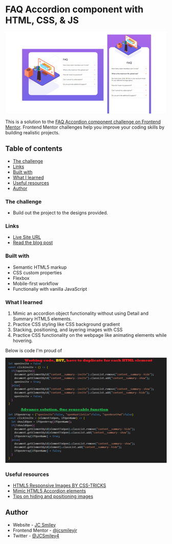 # FAQ Accordion component with HTML, CSS, & JS

![Image of designs vs what was built](./images/final-artwork-total-1.png)

This is a solution to the [FAQ Accordion component challenge on Frontend Mentor](https://www.frontendmentor.io/challenges/profile-card-component-cfArpWshJ). Frontend Mentor challenges help you improve your coding skills by building realistic projects.

## Table of contents

- [The challenge](#the-challenge)
- [Links](#links)
- [Built with](#built-with)
- [What I learned](#what-i-learned)
- [Useful resources](#useful-resources)
- [Author](#author)

### The challenge

- Build out the project to the designs provided.

### Links

- [Live Site URL](https://jcsmileyjr.github.io/Profile-card-component/)
- [Read the blog post](https://dev.to/jcsmileyjr/frontend-challenge-4-profile-card-component-46b9)

### Built with

- Semantic HTML5 markup
- CSS custom properties
- Flexbox
- Mobile-first workflow
- Functionaliy with vanilla JavaScript

### What I learned

1. Mimic an accordion object functionality without using Detail and Summary HTML5 elements.
2. Practice CSS styling like CSS background gradient
3. Stacking, positioning, and layering images with CSS
4. Practice CSS functionality on the webpage like animating elements while hovering.

Below is code I'm proud of

![Reuseable JavaScript functionality to open and close sections of code](./images/open-code-2.png)

### Useful resources

- [HTML5 Responsive Images BY CSS-TRICKS](https://css-tricks.com/responsive-images-css/)
- [Mimic HTML5 Accordion elements](https://evolvingweb.ca/blog/building-accordions-html5-details-tag-no-javascript-needed)
- [Tips on hiding and positioning images](https://stackoverflow.com/questions/5513382/absolute-position-and-overflowhidden)

## Author

- Website - [JC Smiley](https://www.jcsmileyjr.com)
- Frontend Mentor - [@jcsmileyjr](https://www.frontendmentor.io/profile/jcsmileyjr)
- Twitter - [@JCSmiley4](https://twitter.com/JCSmiley4)
